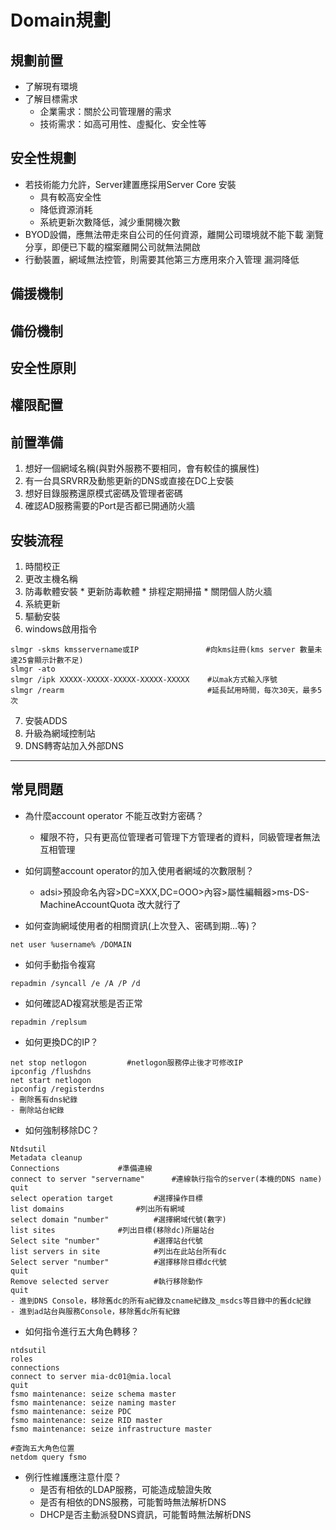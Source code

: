 # Domain規劃
## 規劃前置
* 了解現有環境
* 了解目標需求
	* 企業需求：關於公司管理層的需求
	* 技術需求：如高可用性、虛擬化、安全性等

## 安全性規劃
* 若技術能力允許，Server建置應採用Server Core 安裝
	* 具有較高安全性
	* 降低資源消耗
	* 系統更新次數降低，減少重開機次數
* BYOD設備，應無法帶走來自公司的任何資源，離開公司環境就不能下載 瀏覽 分享，即便已下載的檔案離開公司就無法開啟
* 行動裝置，網域無法控管，則需要其他第三方應用來介入管理
漏洞降低
## 備援機制
## 備份機制
## 安全性原則
## 權限配置
## 前置準備
1. 想好一個網域名稱(與對外服務不要相同，會有較佳的擴展性)
2. 有一台具SRVRR及動態更新的DNS或直接在DC上安裝
3. 想好目錄服務還原模式密碼及管理者密碼
4. 確認AD服務需要的Port是否都已開通防火牆
## 安裝流程
1. 時間校正
2. 更改主機名稱
3. 防毒軟體安裝
		* 更新防毒軟體
		* 排程定期掃描
		* 關閉個人防火牆
4. 系統更新
5. 驅動安裝
6. windows啟用指令
```
slmgr -skms kmsservername或IP	           #向kms註冊(kms server 數量未達25會顯示計數不足)
slmgr -ato
slmgr /ipk XXXXX-XXXXX-XXXXX-XXXXX-XXXXX	#以mak方式輸入序號
slmgr /rearm	                            #延長試用時間，每次30天，最多5次
```

7. 安裝ADDS
8. 升級為網域控制站
9. DNS轉寄站加入外部DNS
---
## 常見問題
* 為什麼account operator 不能互改對方密碼？
	* 權限不符，只有更高位管理者可管理下方管理者的資料，同級管理者無法互相管理
  
* 如何調整account operator的加入使用者網域的次數限制？
	* adsi>預設命名內容>DC=XXX,DC=OOO>內容>屬性編輯器>ms-DS-MachineAccountQuota 改大就行了

* 如何查詢網域使用者的相關資訊(上次登入、密碼到期…等)？
```
net user %username% /DOMAIN
```

* 如何手動指令複寫
```
repadmin /syncall /e /A /P /d
```
* 如何確認AD複寫狀態是否正常
```
repadmin /replsum
```

* 如何更換DC的IP？
```
net stop netlogon	      #netlogon服務停止後才可修改IP
ipconfig /flushdns
net start netlogon
ipconfig /registerdns
- 刪除舊有dns紀錄
- 刪除站台紀錄
```

* 如何強制移除DC？
```
Ntdsutil				
Metadata cleanup
Connections				#準備連線
connect to server "servername"		#連線執行指令的server(本機的DNS name)
quit
select operation target			#選擇操作目標
list domains				#列出所有網域
select domain "number"			#選擇網域代號(數字)
list sites 				#列出目標(移除dc)所屬站台
Select site "number"			#選擇站台代號
list servers in site			#列出在此站台所有dc
Select server "number"     		#選擇移除目標dc代號
quit
Remove selected server			#執行移除動作
quit
- 進到DNS Console，移除舊dc的所有a紀錄及cname紀錄及_msdcs等目錄中的舊dc紀錄
- 進到ad站台與服務Console，移除舊dc所有紀錄
```
* 如何指令進行五大角色轉移？
```
ntdsutil 
roles
connections
connect to server mia-dc01@mia.local
quit
fsmo maintenance: seize schema master
fsmo maintenance: seize naming master
fsmo maintenance: seize PDC
fsmo maintenance: seize RID master
fsmo maintenance: seize infrastructure master

#查詢五大角色位置
netdom query fsmo
```

* 例行性維護應注意什麼？
	* 是否有相依的LDAP服務，可能造成驗證失敗
	* 是否有相依的DNS服務，可能暫時無法解析DNS
	* DHCP是否主動派發DNS資訊，可能暫時無法解析DNS
	
	

